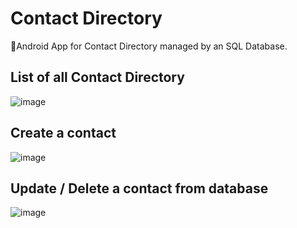 # Contact Directory

📱Android App for Contact Directory managed by an SQL Database.

## List of all Contact Directory
![image](https://user-images.githubusercontent.com/62793491/227895668-82f4d451-2896-4eb6-bfdb-ace90a38a0c4.png)

## Create a contact
![image](https://user-images.githubusercontent.com/62793491/227895775-1935b887-1b4e-4628-801f-b533d7507a44.png)

## Update / Delete a contact from database
![image](https://user-images.githubusercontent.com/62793491/227895992-a8accf52-bc69-44f4-ace7-12c888705d3b.png)
